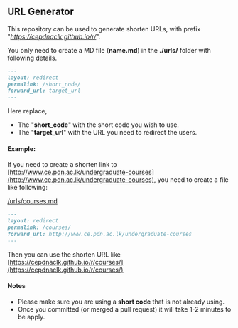 ## URL Generator

This repository can be used to generate shorten URLs, with prefix "*https://cepdnaclk.github.io/r/*".

You only need to create a MD file (**name.md**) in the **./urls/** folder with following details.

```md
---
layout: redirect
permalink: /short_code/
forward_url: target_url
---
```

Here replace,
- The "**short_code**" with the short code you wish to use.
- The "**target_url**" with the URL you need to redirect the users.

#### Example:
If you need to create a shorten link to [http://www.ce.pdn.ac.lk/undergraduate-courses](http://www.ce.pdn.ac.lk/undergraduate-courses), you need to create a file like following:

<u>/urls/courses.md</u>
```md
---
layout: redirect
permalink: /courses/
forward_url: http://www.ce.pdn.ac.lk/undergraduate-courses
---
```

Then you can use the shorten URL like [https://cepdnaclk.github.io/r/courses/](https://cepdnaclk.github.io/r/courses/)

#### Notes

- Please make sure you are using a **short code** that is not already using.
- Once you committed (or merged a pull request) it will take 1-2 minutes to be apply.
